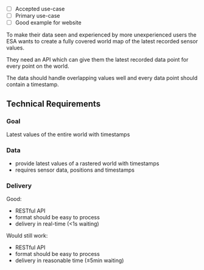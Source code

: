 - [ ] Accepted use-case
- [ ] Primary use-case
- [ ] Good example for website

To make their data seen and experienced by more unexperienced users the ESA wants to create a fully covered world map of the latest recorded sensor values.

They need an API which can give them the latest recorded data point for every point on the world.

The data should handle overlapping values well and every data point should contain a timestamp.



Technical Requirements
----------------------

### Goal

Latest values of the entire world with timestamps

### Data

- provide latest values of a rastered world with timestamps
- requires sensor data, positions and timestamps

### Delivery

Good:

- RESTful API
- format should be easy to process
- delivery in real-time (<1s waiting)

Would still work:

- RESTful API
- format should be easy to process
- delivery in reasonable time (≤5min waiting)
